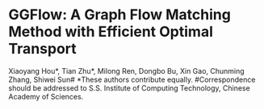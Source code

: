 # GGFlow: A Graph Flow Matching Method with Efficient Optimal Transport
Xiaoyang Hou*, Tian Zhu*, Milong Ren, Dongbo Bu, Xin Gao, Chunming Zhang, Shiwei Sun#
*These authors contribute equally.
#Correspondence should be addressed to S.S.
Institute of Computing Technology, Chinese Academy of Sciences.
